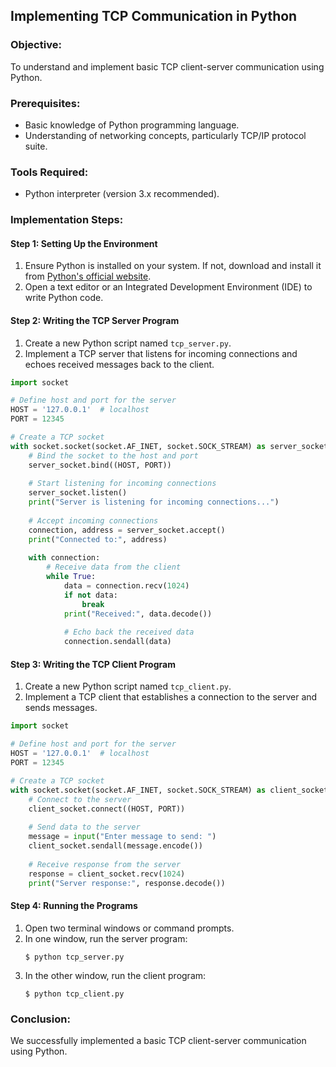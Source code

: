 ## Implementing TCP Communication in Python

### Objective:
To understand and implement basic TCP client-server communication using Python.

### Prerequisites:
- Basic knowledge of Python programming language.
- Understanding of networking concepts, particularly TCP/IP protocol suite.

### Tools Required:
- Python interpreter (version 3.x recommended).

### Implementation Steps:

#### Step 1: Setting Up the Environment
1. Ensure Python is installed on your system. If not, download and install it from [Python's official website](https://www.python.org/downloads/).
2. Open a text editor or an Integrated Development Environment (IDE) to write Python code.

#### Step 2: Writing the TCP Server Program
1. Create a new Python script named `tcp_server.py`.
2. Implement a TCP server that listens for incoming connections and echoes received messages back to the client.

```python
import socket

# Define host and port for the server
HOST = '127.0.0.1'  # localhost
PORT = 12345

# Create a TCP socket
with socket.socket(socket.AF_INET, socket.SOCK_STREAM) as server_socket:
    # Bind the socket to the host and port
    server_socket.bind((HOST, PORT))
    
    # Start listening for incoming connections
    server_socket.listen()
    print("Server is listening for incoming connections...")
    
    # Accept incoming connections
    connection, address = server_socket.accept()
    print("Connected to:", address)
    
    with connection:
        # Receive data from the client
        while True:
            data = connection.recv(1024)
            if not data:
                break
            print("Received:", data.decode())
            
            # Echo back the received data
            connection.sendall(data)
```

#### Step 3: Writing the TCP Client Program
1. Create a new Python script named `tcp_client.py`.
2. Implement a TCP client that establishes a connection to the server and sends messages.

```python
import socket

# Define host and port for the server
HOST = '127.0.0.1'  # localhost
PORT = 12345

# Create a TCP socket
with socket.socket(socket.AF_INET, socket.SOCK_STREAM) as client_socket:
    # Connect to the server
    client_socket.connect((HOST, PORT))
    
    # Send data to the server
    message = input("Enter message to send: ")
    client_socket.sendall(message.encode())
    
    # Receive response from the server
    response = client_socket.recv(1024)
    print("Server response:", response.decode())
```

#### Step 4: Running the Programs
1. Open two terminal windows or command prompts.
2. In one window, run the server program:
   ```
   $ python tcp_server.py
   ```
3. In the other window, run the client program:
   ```
   $ python tcp_client.py
   ```

### Conclusion:
We successfully implemented a basic TCP client-server communication using Python.